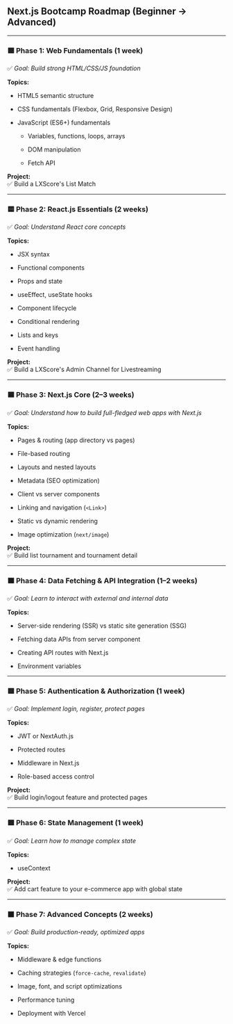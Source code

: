 
##  **Next.js Bootcamp Roadmap (Beginner → Advanced)**

----------

### 🟩 **Phase 1: Web Fundamentals (1 week)**

✅ _Goal: Build strong HTML/CSS/JS foundation_

**Topics:**

-   HTML5 semantic structure
    
-   CSS fundamentals (Flexbox, Grid, Responsive Design)
    
-   JavaScript (ES6+) fundamentals
    
    -   Variables, functions, loops, arrays
        
    -   DOM manipulation
        
    -   Fetch API
        

**Project:**  
✅ Build a LXScore's List Match

----------

### 🟨 **Phase 2: React.js Essentials (2 weeks)**

✅ _Goal: Understand React core concepts_

**Topics:**

-   JSX syntax
    
-   Functional components
    
-   Props and state
    
-   useEffect, useState hooks
    
-   Component lifecycle
    
-   Conditional rendering
    
-   Lists and keys
    
-   Event handling
    

**Project:**  
✅ Build a LXScore's Admin Channel for Livestreaming

----------

### 🟦 **Phase 3: Next.js Core (2–3 weeks)**

✅ _Goal: Understand how to build full-fledged web apps with Next.js_

**Topics:**

-   Pages & routing (app directory vs pages)
    
-   File-based routing
    
-   Layouts and nested layouts
    
-   Metadata (SEO optimization)
    
-   Client vs server components
    
-   Linking and navigation (`<Link>`)
    
-   Static vs dynamic rendering
    
-   Image optimization (`next/image`)
    

**Project:**  
✅ Build list tournament and tournament detail

----------

### 🟧 **Phase 4: Data Fetching & API Integration (1–2 weeks)**

✅ _Goal: Learn to interact with external and internal data_

**Topics:**

-   Server-side rendering (SSR) vs static site generation (SSG)
    
-   Fetching data APIs from server component
    
-   Creating API routes with Next.js
    
-   Environment variables
    
----------

### 🟥 **Phase 5: Authentication & Authorization (1 week)**

✅ _Goal: Implement login, register, protect pages_

**Topics:**

-   JWT or NextAuth.js
    
-   Protected routes
    
-   Middleware in Next.js
    
-   Role-based access control
    

**Project:**  
✅ Build  login/logout feature and protected pages

----------

### 🟪 **Phase 6: State Management (1 week)**

✅ _Goal: Learn how to manage complex state_

**Topics:**

-   useContext
    

**Project:**  
✅ Add cart feature to your e-commerce app with global state

----------

### ⬛ **Phase 7: Advanced Concepts (2 weeks)**

✅ _Goal: Build production-ready, optimized apps_

**Topics:**

-   Middleware & edge functions
    
-   Caching strategies (`force-cache`, `revalidate`)
    
-   Image, font, and script optimizations
    
-   Performance tuning
    
-   Deployment with Vercel